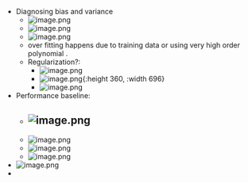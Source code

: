 - Diagnosing bias and variance
	- ![image.png](../assets/image_1675895661208_0.png)
	- ![image.png](../assets/image_1675895768820_0.png)
	- ![image.png](../assets/image_1675895874057_0.png)
	- over fitting happens due to training data or using very high order polynomial .
	- Regularization?:
		- ![image.png](../assets/image_1675962497964_0.png)
		- ![image.png](../assets/image_1675962582780_0.png){:height 360, :width 696}
		- ![image.png](../assets/image_1675963254283_0.png)
- Performance baseline:
	- ![image.png](../assets/image_1676147151091_0.png)
		-
	- ![image.png](../assets/image_1676157177202_0.png)
	- ![image.png](../assets/image_1676199541025_0.png)
	- ![image.png](../assets/image_1676200936773_0.png)
- ![image.png](../assets/image_1676222923871_0.png)
-
